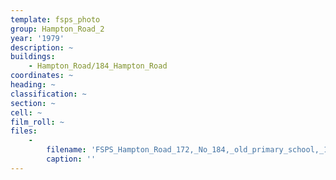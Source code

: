 ```yaml
---
template: fsps_photo
group: Hampton_Road_2
year: '1979'
description: ~
buildings:
    - Hampton_Road/184_Hampton_Road
coordinates: ~
heading: ~
classification: ~
section: ~
cell: ~
film_roll: ~
files:
    -
        filename: 'FSPS_Hampton_Road_172,_No_184,_old_primary_school,_18-H-13,_1979.png'
        caption: ''
---
```

